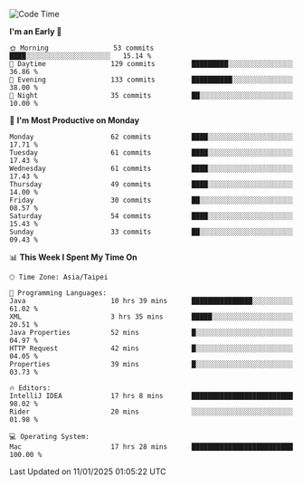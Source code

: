<!--START_SECTION:waka-->
![Code Time](http://img.shields.io/badge/Code%20Time-1%2C573%20hrs%2018%20mins-blue)

**I'm an Early 🐤** 

```text
🌞 Morning                53 commits          ████░░░░░░░░░░░░░░░░░░░░░   15.14 % 
🌆 Daytime                129 commits         █████████░░░░░░░░░░░░░░░░   36.86 % 
🌃 Evening                133 commits         ██████████░░░░░░░░░░░░░░░   38.00 % 
🌙 Night                  35 commits          ██░░░░░░░░░░░░░░░░░░░░░░░   10.00 % 
```
📅 **I'm Most Productive on Monday** 

```text
Monday                   62 commits          ████░░░░░░░░░░░░░░░░░░░░░   17.71 % 
Tuesday                  61 commits          ████░░░░░░░░░░░░░░░░░░░░░   17.43 % 
Wednesday                61 commits          ████░░░░░░░░░░░░░░░░░░░░░   17.43 % 
Thursday                 49 commits          ████░░░░░░░░░░░░░░░░░░░░░   14.00 % 
Friday                   30 commits          ██░░░░░░░░░░░░░░░░░░░░░░░   08.57 % 
Saturday                 54 commits          ████░░░░░░░░░░░░░░░░░░░░░   15.43 % 
Sunday                   33 commits          ██░░░░░░░░░░░░░░░░░░░░░░░   09.43 % 
```


📊 **This Week I Spent My Time On** 

```text
🕑︎ Time Zone: Asia/Taipei

💬 Programming Languages: 
Java                     10 hrs 39 mins      ███████████████░░░░░░░░░░   61.02 % 
XML                      3 hrs 35 mins       █████░░░░░░░░░░░░░░░░░░░░   20.51 % 
Java Properties          52 mins             █░░░░░░░░░░░░░░░░░░░░░░░░   04.97 % 
HTTP Request             42 mins             █░░░░░░░░░░░░░░░░░░░░░░░░   04.05 % 
Properties               39 mins             █░░░░░░░░░░░░░░░░░░░░░░░░   03.73 % 

🔥 Editors: 
IntelliJ IDEA            17 hrs 8 mins       █████████████████████████   98.02 % 
Rider                    20 mins             ░░░░░░░░░░░░░░░░░░░░░░░░░   01.98 % 

💻 Operating System: 
Mac                      17 hrs 28 mins      █████████████████████████   100.00 % 
```


 Last Updated on 11/01/2025 01:05:22 UTC
<!--END_SECTION:waka-->
